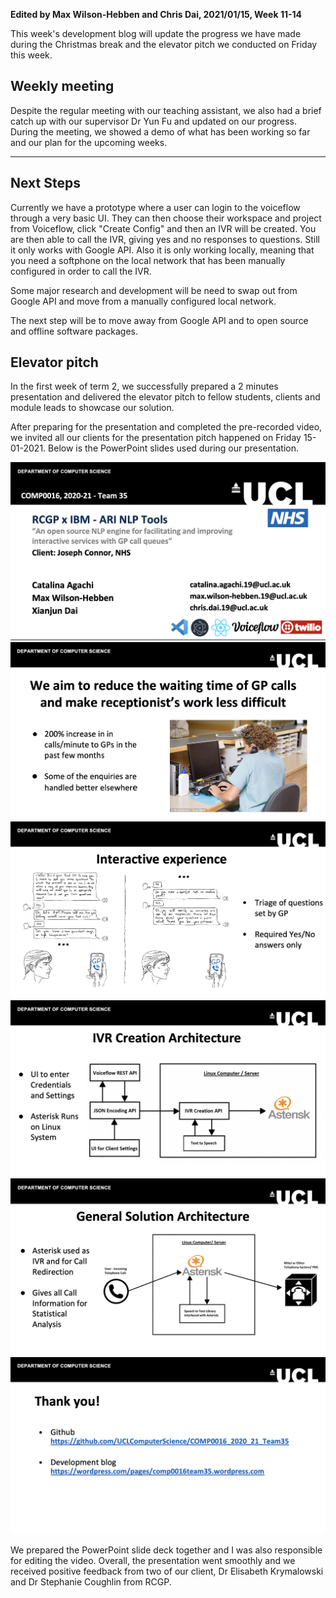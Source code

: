**Edited by Max Wilson-Hebben and Chris Dai, 2021/01/15, Week 11-14**

This week's development blog will update the progress we have made during the Christmas break and the elevator pitch we conducted on Friday this week.

## Weekly meeting

Despite the regular meeting with our teaching assistant, we also had a brief catch up with our supervisor Dr Yun Fu and updated on our progress. During the meeting, we showed a demo of what has been working so far and our plan for the upcoming weeks.

---

## Next Steps

Currently we have a prototype where a user can login to the voiceflow through a very basic UI. They can then choose their workspace and project from Voiceflow, click "Create Config" and then an IVR will be created. You are then able to call the IVR, giving yes and no responses to questions. Still it only works with Google API. Also it is only working locally, meaning that you need a softphone on the local network that has been manually configured in order to call the IVR.

Some major research and development will be need to swap out from Google API and move from a manually configured local network.

The next step will be to move away from Google API and to open source and offline software packages.

## **Elevator pitch**

In the first week of term 2, we successfully prepared a 2 minutes presentation and delivered the elevator pitch to fellow students, clients and module leads to showcase our solution. 

After preparing for the presentation and completed the pre-recorded video, we invited all our clients for the presentation pitch happened on Friday 15-01-2021. Below is the PowerPoint slides used during our presentation.

![image1](/dev_blog/image_bank/2021-01-15-1.png)
![image2](/dev_blog/image_bank/2021-01-15-2.png)
![image3](/dev_blog/image_bank/2021-01-15-3.png)
![image4](/dev_blog/image_bank/2021-01-15-4.png)
![image5](/dev_blog/image_bank/2021-01-15-5.png)
![image6](/dev_blog/image_bank/2021-01-15-6.png)

We prepared the PowerPoint slide deck together and I was also responsible for editing the video. Overall, the presentation went smoothly and we received positive feedback from two of our client, Dr Elisabeth Krymalowski and Dr Stephanie Coughlin from RCGP.
